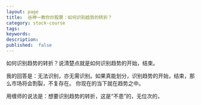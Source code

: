 ```yaml
---
layout: page
title:  谷神一教你炒股票：如何识别趋势的转折？
category: stock-course
tags:
keywords:
description:
published:  false
---
```


如何识别趋势的转折？说清楚点就是如何识别趋势的开始，结束。  

我的回答是：无法识别，亦无需识别。如果真能划分，识别趋势的开始，结束，那么市场将会割裂，不复存在。
你现在的当下就在趋势之中。

用缠师的说法是：想要识别趋势的转折，这是“不患”的，无位次的，
































